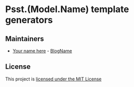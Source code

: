 # Psst.$($Model.Name) template generators

## Maintainers

- [Your name here](https://github.com/GitHubUserName) - [BlogName](http://BlogUrl)

## License

This project is [licensed under the MIT License](LICENSE)